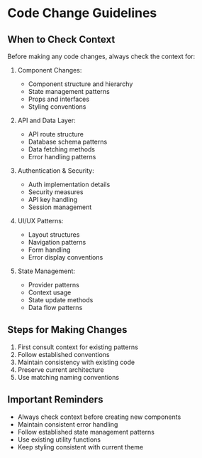 # Code Change Guidelines

## When to Check Context
Before making any code changes, always check the context for:

1. Component Changes:
   - Component structure and hierarchy
   - State management patterns
   - Props and interfaces
   - Styling conventions

2. API and Data Layer:
   - API route structure
   - Database schema patterns
   - Data fetching methods
   - Error handling patterns

3. Authentication & Security:
   - Auth implementation details
   - Security measures
   - API key handling
   - Session management

4. UI/UX Patterns:
   - Layout structures
   - Navigation patterns
   - Form handling
   - Error display conventions

5. State Management:
   - Provider patterns
   - Context usage
   - State update methods
   - Data flow patterns

## Steps for Making Changes
1. First consult context for existing patterns
2. Follow established conventions
3. Maintain consistency with existing code
4. Preserve current architecture
5. Use matching naming conventions

## Important Reminders
- Always check context before creating new components
- Maintain consistent error handling
- Follow established state management patterns
- Use existing utility functions
- Keep styling consistent with current theme 